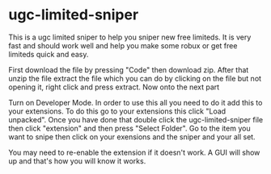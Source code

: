 # ugc-limited-sniper
This is a ugc limited sniper to help you sniper new free limiteds. It is very fast and should work well and help you make some robux or get free limiteds quick and easy.

First download the file by pressing "Code" then download zip. After that unzip the file extract the file which you can do by clicking on the file but not opening it, right click and press extract. Now onto the next part

Turn on Developer Mode. In order to use this all you need to do it add this to your extensions. To do this go to your extensions this click "Load unpacked". Once you have done that double click the ugc-limited-sniper file then click "extension" and then press "Select Folder". Go to the item you want to snipe then click on your exensions and the sniper and your all set.

You may need to re-enable the extension if it doesn't work. A GUI will show up and that's how you will know it works.
